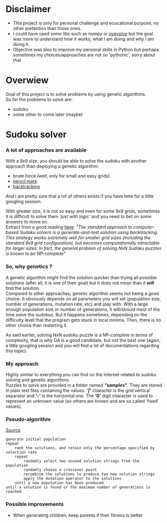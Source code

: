 # Disclaimer
* This project is only for personal challenge and ecucational purpose, no other pretention than those ones.
* I could have used some libs such as numpy or [pyevolve](http://pyevolve.sourceforge.net/) but the goal was more
to understand how it works, what I am doing and why I am doing it.
* Objective was also to improve my personal skills in Python but perhaps sometimes my choices/approaches 
are not so 'pythonic', sorry about that

# Overwiew
Goal of this project is to solve problems by using genetic algorithms.  
So far the problems to solve are:
* sudoku
* some other to come later (maybe)

# Sudoku solver
### A lot of approaches are available
With a 9x9 size, you should be able to solve the sudoku with another
approach than deploying a genetic algorithm:
* brute force (well, only for small and easy grids)
* [pencil mark](https://www.learn-sudoku.com/pencil-marks.html)
* [backtracking](https://www.geeksforgeeks.org/sudoku-backtracking-7/)  

And I am pretty sure that a lof of others exists if you have time for a little googling session.

With greater size, it is not so easy and even for some 9x9 grids, sometimes
it is difficult to solve them *'just with logic'* and you need to bet on some answers
to move on.  
Extract from a good reading [here](http://micsymposium.org/mics_2009_proceedings/mics2009_submission_66.pdf):
*"The standard approach to computer-based Sudoku solvers is a generate-and-test solution using
backtracking. This strategy works extremely well for smaller grid sizes (including the
standard 9x9 grid configuration), but becomes computationally intractable for larger sizes. In
fact, the general problem of solving NxN Sudoku puzzles is known to be NP-complete"*

### So, why genetics ?
A genetic algorithm might find the solution quicker than trying all possible
solutions (after all, it is one of their goal) but it does not mean than it ***will***
find the solution.    
Compared to other approaches, genetic algorithm seems not being a good choice.
It obviously depends on all parameters you will set (population size, number of
generations, mutation rate, etc) and play with. With a large enough population size or number of generations,
it will/should most of the time solve the sudokus. But it happens sometimes, depending
on the difficulty level that the program gets stuck in local minima.
Then, there is no other choice than restarting it.  

As said earlier, solving NxN sudoku puzzle is a NP-complete in terms of complexity, that is why GA is a
good candidate, but not the best one (again, a little googling session and you will find a lot of documentations
regarding this topic).

### My approach
Highly similar to everything you can find on the internet related to sudoku solving
and genetic algorithms.  
Puzzles to solve are provided in a folder named ***"samples"***. They are stored
in plain text files containing the values. ***'|'*** character is the grid vertical separator
and ***'-'*** is the horizontal one. The ***'0'*** digit character is used to represent
an unknown value (so others are known and are so called 'fixed' values). 

### Pseudo-algorithm
[Source](http://micsymposium.org/mics_2009_proceedings/mics2009_submission_66.pdf)
```
generate initial population
repeat
    rank the solutions, and retain only the percentage specified by selection rate
    repeat
        randomly select two unused solution strings from the population
        randomly choose a crossover point
        recombine the solutions to produce two new solution strings
        apply the mutation operator to the solutions
    until a new population has been produced
until a solution is found or the maximum number of generations is reached
```

### Possible improvements
* When generating children, keep parents if their fitness is better